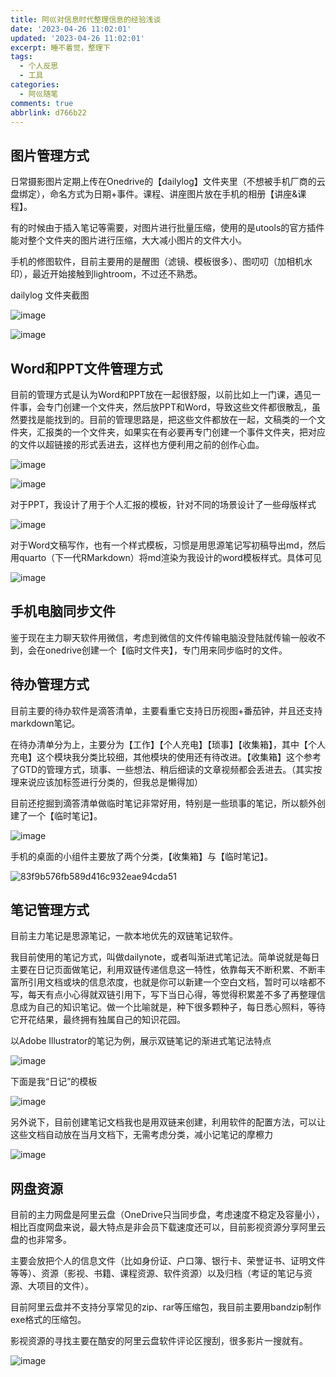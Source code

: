 ```yaml
---
title: 阿巛对信息时代整理信息的经验浅谈
date: '2023-04-26 11:02:01'
updated: '2023-04-26 11:02:01'
excerpt: 睡不着觉，整理下
tags:
  - 个人反思
  - 工具
categories:
  - 阿巛随笔
comments: true
abbrlink: d766b22
---
```




## **图片管理方式**

日常摄影图片定期上传在Onedrive的【dailylog】文件夹里（不想被手机厂商的云盘绑定），命名方式为日期+事件。课程、讲座图片放在手机的相册【讲座&课程】。

有的时候由于插入笔记等需要，对图片进行批量压缩，使用的是utools的官方插件能对整个文件夹的图片进行压缩，大大减小图片的文件大小。

手机的修图软件，目前主要用的是醒图（滤镜、模板很多）、图叨叨（加相机水印），最近开始接触到lightroom，不过还不熟悉。

dailylog 文件夹截图

​![image](https://cdn.staticaly.com/gh/Achuan-2/PicBed@pic/assets/202304252309074.png)​

​![image](https://cdn.staticaly.com/gh/Achuan-2/PicBed@pic/assets/202304252309292.png)​

## **Word和PPT文件管理方式**

目前的管理方式是认为Word和PPT放在一起很舒服，以前比如上一门课，遇见一件事，会专门创建一个文件夹，然后放PPT和Word，导致这些文件都很散乱，虽然要找是能找到的。目前的管理思路是，把这些文件都放在一起，文稿类的一个文件夹，汇报类的一个文件夹，如果实在有必要再专门创建一个事件文件夹，把对应的文件以超链接的形式丢进去，这样也方便利用之前的创作心血。

​![image](https://cdn.staticaly.com/gh/Achuan-2/PicBed@pic/assets/202304252309259.png)​

​![image](https://cdn.staticaly.com/gh/Achuan-2/PicBed@pic/assets/202304252309925.png)​

对于PPT，我设计了用于个人汇报的模板，针对不同的场景设计了一些母版样式

​![image](https://cdn.staticaly.com/gh/Achuan-2/PicBed@pic/assets/202304252309835.png)​

对于Word文稿写作，也有一个样式模板，习惯是用思源笔记写初稿导出md，然后用quarto（下一代RMarkdown）将md渲染为我设计的word模板样式。具体可见

​![image](https://cdn.staticaly.com/gh/Achuan-2/PicBed@pic/assets/202304252309803.png)​

## 手机电脑同步文件

鉴于现在主力聊天软件用微信，考虑到微信的文件传输电脑没登陆就传输一般收不到，会在onedrive创建一个【临时文件夹】，专门用来同步临时的文件。

## 待办管理方式

目前主要的待办软件是滴答清单，主要看重它支持日历视图+番茄钟，并且还支持markdown笔记。

在待办清单分为上，主要分为【工作】【个人充电】【琐事】【收集箱】，其中【个人充电】这个模块我分类比较细，其他模块的使用还有待改进。【收集箱】这个参考了GTD的管理方式，琐事、一些想法、稍后细读的文章视频都会丢进去。（其实按理来说应该加标签进行分类的，但我总是懒得加）

目前还挖掘到滴答清单做临时笔记非常好用，特别是一些琐事的笔记，所以额外创建了一个【临时笔记】。

​![image](https://cdn.staticaly.com/gh/Achuan-2/PicBed@pic/assets/202304252310543.png)​

手机的桌面的小组件主要放了两个分类，【收集箱】与【临时笔记】。

​![83f9b576fb589d416c932eae94cda51](https://cdn.staticaly.com/gh/Achuan-2/PicBed@pic/assets/202304252310981.jpg)​

## 笔记管理方式

目前主力笔记是思源笔记，一款本地优先的双链笔记软件。

我目前使用的笔记方式，叫做dailynote，或者叫渐进式笔记法。简单说就是每日主要在日记页面做笔记，利用双链传递信息这一特性，依靠每天不断积累、不断丰富所引用文档或块的信息浓度，也就是你可以新建一个空白文档，暂时可以啥都不写，每天有点小心得就双链引用下，写下当日心得，等觉得积累差不多了再整理信息成为自己的知识笔记。做一个比喻就是，种下很多颗种子，每日悉心照料，等待它开花结果，最终拥有独属自己的知识花园。

以Adobe Illustrator的笔记为例，展示双链笔记的渐进式笔记法特点

​![image](https://cdn.staticaly.com/gh/Achuan-2/PicBed@pic/assets/202304252310780.png)​

下面是我“日记”的模板

​![image](https://cdn.staticaly.com/gh/Achuan-2/PicBed@pic/assets/202304252310547.png)​

另外说下，目前创建笔记文档我也是用双链来创建，利用软件的配置方法，可以让这些文档自动放在当月文档下，无需考虑分类，减小记笔记的摩檫力

​![image](https://cdn.staticaly.com/gh/Achuan-2/PicBed@pic/assets/202304252310343.png)​

## 网盘资源

目前的主力网盘是阿里云盘（OneDrive只当同步盘，考虑速度不稳定及容量小），相比百度网盘来说，最大特点是非会员下载速度还可以，目前影视资源分享阿里云盘的也非常多。

主要会放把个人的信息文件（比如身份证、户口簿、银行卡、荣誉证书、证明文件等等）、资源（影视、书籍、课程资源、软件资源）以及归档（考证的笔记与资源、大项目的文件）。

目前阿里云盘并不支持分享常见的zip、rar等压缩包，我目前主要用bandzip制作exe格式的压缩包。

影视资源的寻找主要在酷安的阿里云盘软件评论区搜刮，很多影片一搜就有。

​![image](https://cdn.staticaly.com/gh/Achuan-2/PicBed@pic/assets/202304252309456.png)​
